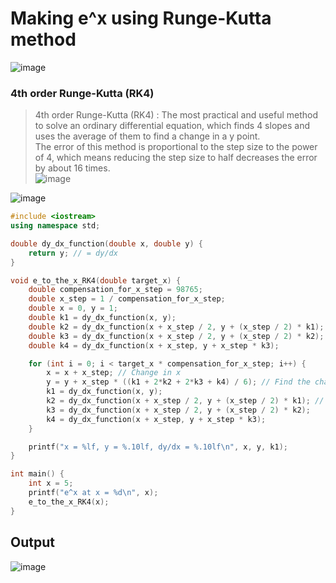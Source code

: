 # Making e^x using Runge-Kutta method
![image](https://user-images.githubusercontent.com/67142421/150205521-0650b5f3-b837-4e23-a65e-389afa208193.png)

### 4th order Runge-Kutta (RK4) 
>4th order Runge-Kutta (RK4) : The most practical and useful method to solve an ordinary differential equation, which finds 4 slopes and uses the average of them to find
>a change in a y point.<br>
>The error of this method is proportional to the step size to the power of 4, which means reducing the step size to half decreases the error by about 16 times.<br>
![image](https://user-images.githubusercontent.com/67142421/150205501-f7e0c899-69ba-4212-9d07-3406762d7261.png)

![image](https://user-images.githubusercontent.com/67142421/150210960-4989b06a-9d05-40c3-ad6d-ce3da6bb2d97.png)

~~~c++
#include <iostream>
using namespace std;

double dy_dx_function(double x, double y) {
    return y; // = dy/dx
}

void e_to_the_x_RK4(double target_x) {
    double compensation_for_x_step = 98765;
    double x_step = 1 / compensation_for_x_step;
    double x = 0, y = 1;
    double k1 = dy_dx_function(x, y);
    double k2 = dy_dx_function(x + x_step / 2, y + (x_step / 2) * k1); // Add x_step / 2 to x and the change in y by it to y.
    double k3 = dy_dx_function(x + x_step / 2, y + (x_step / 2) * k2);
    double k4 = dy_dx_function(x + x_step, y + x_step * k3);

    for (int i = 0; i < target_x * compensation_for_x_step; i++) {
        x = x + x_step; // Change in x
        y = y + x_step * ((k1 + 2*k2 + 2*k3 + k4) / 6); // Find the change in y using the average of the two slopes.
        k1 = dy_dx_function(x, y);
        k2 = dy_dx_function(x + x_step / 2, y + (x_step / 2) * k1); // Add x_step / 2 to x and the change in y by it to y.
        k3 = dy_dx_function(x + x_step / 2, y + (x_step / 2) * k2);
        k4 = dy_dx_function(x + x_step, y + x_step * k3);
    }

    printf("x = %lf, y = %.10lf, dy/dx = %.10lf\n", x, y, k1);
}

int main() {
    int x = 5;
    printf("e^x at x = %d\n", x);
    e_to_the_x_RK4(x);
}
~~~
## Output
![image](https://user-images.githubusercontent.com/67142421/150208450-e1ce9982-33f8-4e35-aa1e-76a972058be5.png)
